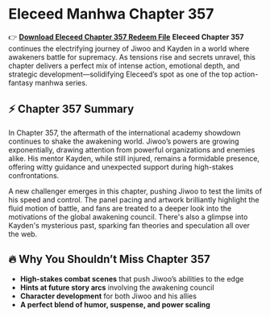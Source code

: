 # Eleceed Manhwa Chapter 357
👉 [**Download Eleceed Chapter 357 Redeem File**](https://t.acrsmartcam.com/371513/4152?bo=2779,2778,2777,2776,2775&popUnder=true&aff_sub5=SF_006OG000004lmDN)
**Eleceed Chapter 357** continues the electrifying journey of Jiwoo and Kayden in a world where awakeners battle for supremacy. As tensions rise and secrets unravel, this chapter delivers a perfect mix of intense action, emotional depth, and strategic development—solidifying Eleceed’s spot as one of the top action-fantasy manhwa series.

## ⚡ Chapter 357 Summary

In Chapter 357, the aftermath of the international academy showdown continues to shake the awakening world. Jiwoo’s powers are growing exponentially, drawing attention from powerful organizations and enemies alike. His mentor Kayden, while still injured, remains a formidable presence, offering witty guidance and unexpected support during high-stakes confrontations.

A new challenger emerges in this chapter, pushing Jiwoo to test the limits of his speed and control. The panel pacing and artwork brilliantly highlight the fluid motion of battle, and fans are treated to a deeper look into the motivations of the global awakening council. There's also a glimpse into Kayden's mysterious past, sparking fan theories and speculation all over the web.

## 🔥 Why You Shouldn’t Miss Chapter 357

* **High-stakes combat scenes** that push Jiwoo’s abilities to the edge
* **Hints at future story arcs** involving the awakening council
* **Character development** for both Jiwoo and his allies
* **A perfect blend of humor, suspense, and power scaling**






